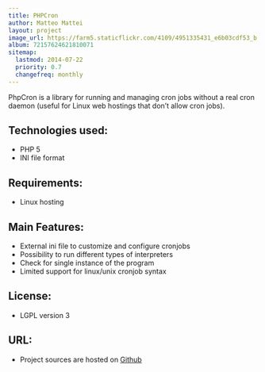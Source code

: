 ```yaml
---
title: PHPCron 
author: Matteo Mattei
layout: project
image_url: https://farm5.staticflickr.com/4109/4951335431_e6b03cdf53_b.jpg
album: 72157624621810071
sitemap:
  lastmod: 2014-07-22
  priority: 0.7
  changefreq: monthly
---
```


PhpCron is a library for running and managing cron jobs without a real cron daemon (useful for Linux web hostings that don’t allow cron jobs).

Technologies used:
------------------
 - PHP 5
 - INI file format

Requirements:
-------------
 - Linux hosting

Main Features:
--------------
 - External ini file to customize and configure cronjobs
 - Possibility to run different types of interpreters
 - Check for single instance of the program
 - Limited support for linux/unix cronjob syntax

License:
--------
 - LGPL version 3

URL:
----
 - Project sources are hosted on [Github](https://github.com/matteomattei/PhpCron)

